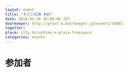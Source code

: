 ```yaml
---
layout: event
title: "すごい広島 #45"
date: 2014-03-26 18:00:00 JST
doorkeeper: http://great-h.doorkeeper.jp/events/10001
togetter: 
place: city_hiroshima_m-plaza-freespace
categories: events
---
```


# 参加者

